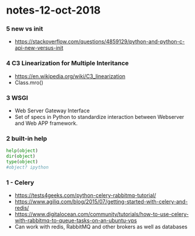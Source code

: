 # notes-12-oct-2018

### 5 __new__ vs __init__

- https://stackoverflow.com/questions/4859129/python-and-python-c-api-new-versus-init

### 4 C3 Linearization for Multiple Interitance

- https://en.wikipedia.org/wiki/C3_linearization
- Class.mro()

### 3 WSGI

- Web Server Gateway Interface
- Set of specs in Python to standardize interaction between Webserver and Web APP framework.

### 2 built-in help

```python
help(object)
dir(object)
type(object)
#object? ipython
```

### 1 - Celery

- https://tests4geeks.com/python-celery-rabbitmq-tutorial/
- https://www.agiliq.com/blog/2015/07/getting-started-with-celery-and-redis/
- https://www.digitalocean.com/community/tutorials/how-to-use-celery-with-rabbitmq-to-queue-tasks-on-an-ubuntu-vps
- Can work with redis, RabbitMQ and other brokers as well as databases


